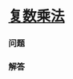 # [复数乘法](https://leetcode-cn.com/problems/complex-number-multiplication)

### 问题



### 解答

```

```


